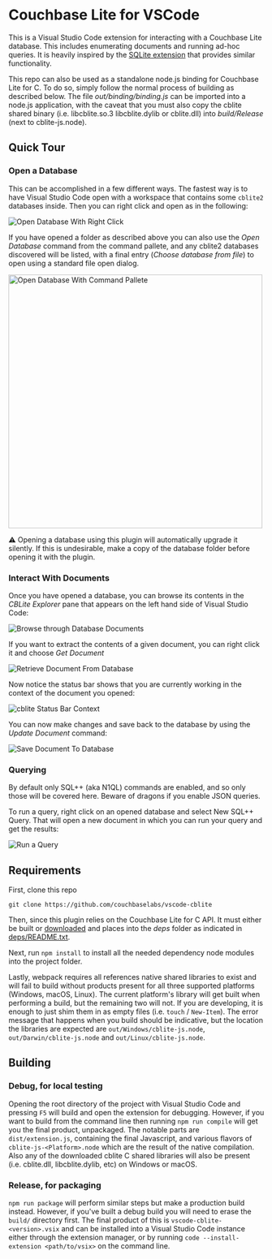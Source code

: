 # Couchbase Lite for VSCode

This is a Visual Studio Code extension for interacting with a Couchbase Lite database.  This includes enumerating documents and running ad-hoc queries.  It is heavily inspired by the [SQLite extension](https://github.com/AlexCovizzi/vscode-sqlite/) that provides similar functionality.

This repo can also be used as a standalone node.js binding for Couchbase Lite for C.  To do so, simply follow the normal process of building as described below.  The file *out/binding/binding.js* can be imported into a node.js application, with the caveat that you must also copy the cblite shared binary (i.e. libcblite.so.3 libcblite.dylib or cblite.dll) into *build/Release* (next to cblite-js.node).

## Quick Tour

### Open a Database

This can be accomplished in a few different ways.  The fastest way is to have Visual Studio Code open with a workspace that contains some `cblite2` databases inside.  Then you can right click and open as in the following:

<img src="resources/readme/open_rightclick.gif" alt="Open Database With Right Click" />

If you have opened a folder as described above you can also use the *Open Database* command from the command pallete, and any cblite2 databases discovered will be listed, with a final entry (*Choose database from file*) to open using a standard file open dialog.

<img src="resources/readme/open_pallete.gif" width=500 alt="Open Database With Command Pallete" />

:warning: Opening a database using this plugin will automatically upgrade it silently.  If this is undesirable, make a copy of the database folder before opening it with the plugin.

### Interact With Documents

Once you have opened a database, you can browse its contents in the *CBLite Explorer* pane that appears on the left hand side of Visual Studio Code:

<img src="resources/readme/browse_documents.gif" alt="Browse through Database Documents" />

If you want to extract the contents of a given document, you can right click it and choose *Get Document*

<img src="resources/readme/get_document.gif" alt="Retrieve Document From Database" />

Now notice the status bar shows that you are currently working in the context of the document you opened:

<img src="resources/readme/cblite_context.png" alt="cblite Status Bar Context" />

You can now make changes and save back to the database by using the *Update Document* command:

<img src="resources/readme/update_document.gif" alt="Save Document To Database" />

### Querying

By default only SQL++ (aka N1QL) commands are enabled, and so only those will be covered here.  Beware of dragons if you enable JSON queries.

To run a query, right click on an opened database and select New SQL++ Query.  That will open a new document in which you can run your query and get the results:

<img src="resources/readme/run_query.gif" alt="Run a Query" />

## Requirements

First, clone this repo

```
git clone https://github.com/couchbaselabs/vscode-cblite
```

Then, since this plugin relies on the Couchbase Lite for C API.  It must either be built or [downloaded](https://www.couchbase.com/downloads?family=couchbase-lite) and places into the *deps* folder as indicated in [deps/README.txt](deps/README.txt).

Next, run `npm install` to install all the needed dependency node modules into the project folder.

Lastly, webpack requires all references native shared libraries to exist and will fail to build without products present for all three supported platforms (Windows, macOS, Linux).  The current platform's library will get built when performing a build, but the remaining two will not.  If you are developing, it is enough to just shim them in as empty files (i.e. `touch` / `New-Item`).  The error message that happens when you build should be indicative, but the location the libraries are expected are `out/Windows/cblite-js.node`, `out/Darwin/cblite-js.node` and `out/Linux/cblite-js.node`.

## Building

### Debug, for local testing

Opening the root directory of the project with Visual Studio Code and pressing `F5` will build and open the extension for debugging.  However, if you want to build from the command line then running `npm run compile` will get you the final product, unpackaged.  The notable parts are `dist/extension.js`, containing the final Javascript, and various flavors of `cblite-js-<Platform>.node` which are the result of the native compilation.  Also any of the downloaded cblite C shared libraries will also be present (i.e. cblite.dll, libcblite.dylib, etc) on Windows or macOS.

### Release, for packaging

`npm run package` will perform similar steps but make a production build instead.  However, if you've built a debug build you will need to erase the `build/` directory first.  The final product of this is `vscode-cblite-<version>.vsix` and can be installed into a Visual Studio Code instance either through the extension manager, or by running `code --install-extension <path/to/vsix>` on the command line.